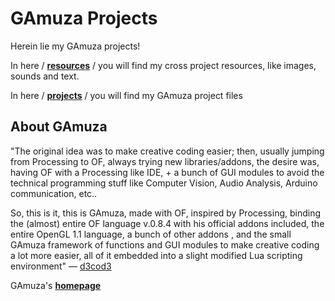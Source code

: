 # **GAmuza Projects**

Herein lie my GAmuza projects!

In here  / [**resources**](./0-resources) / you will find my cross project resources, like images, sounds and text.

In here / [**projects**](./1-projects) / you will find my GAmuza project files


## About GAmuza

"The original idea was to make creative coding easier; then, usually jumping from Processing to OF, always trying new libraries/addons, the desire was, having OF with a Processing like IDE, + a bunch of GUI modules to avoid the technical programming stuff like Computer Vision, Audio Analysis, Arduino communication, etc..

So, this is it, this is GAmuza, made with OF, inspired by Processing, binding the (almost) entire OF language v.0.8.4 with his official addons included, the entire OpenGL 1.1 language, a bunch of other addons , and the small GAmuza framework of functions and GUI modules to make creative coding a lot more easier, all of it embedded into a slight modified Lua scripting environment" — [d3cod3](https://github.com/d3cod3/GAmuza)

GAmuza's [**homepage**](http://gamuza.d3cod3.org)
